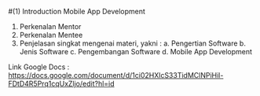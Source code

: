 #(1) Introduction Mobile App Development

1. Perkenalan Mentor 
2. Perkenalan Mentee
3. Penjelasan singkat mengenai materi, yakni : 
    a. Pengertian Software
    b. Jenis Software
    c. Pengembangan Software
    d. Mobile App Development

Link Google Docs : https://docs.google.com/document/d/1ci02HXlcS33TidMClNPiHil-FDtD4R5Prq1cqUxZljo/edit?hl=id